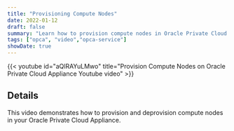```yaml
---
title: "Provisioning Compute Nodes"
date: 2022-01-12
draft: false
summary: "Learn how to provision compute nodes in Oracle Private Cloud Applicance."
tags: ["opca", "video","opca-service"]
showDate: true
---
```


{{< youtube id="aQlRAYuLMwo" title="Provision Compute Nodes on Oracle Private Cloud Appliance Youtube video" >}}

## Details

This video demonstrates how to provision and deprovision compute nodes in your Oracle Private Cloud Appliance.
